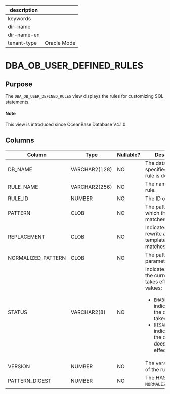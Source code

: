 | description ||
|---|---|
| keywords ||
| dir-name ||
| dir-name-en ||
| tenant-type | Oracle Mode |

# DBA_OB_USER_DEFINED_RULES

## Purpose

The `DBA_OB_USER_DEFINED_RULES` view displays the rules for customizing SQL statements. 

<main id="notice" type='explain'>
  <h4>Note</h4>
  <p>This view is introduced since OceanBase Database V4.1.0. </p>
</main>

## Columns

| Column | Type | Nullable? | Description |
| --- | --- | --- | --- |
| DB_NAME | VARCHAR2(128) | NO | The database name specified when the rule is defined. |
| RULE_NAME | VARCHAR2(256) | NO | The name of the rule. |
| RULE_ID | NUMBER | NO | The ID of the rule. |
| PATTERN | CLOB | NO | The pattern to which the rule matches. |
| REPLACEMENT | CLOB | NO | Indicates how to rewrite a statement template that matches a pattern. |
| NORMALIZED_PATTERN | CLOB | NO | The pattern after parameterization. |
| STATUS | VARCHAR2(8) | NO | Indicates whether the current rule takes effect. Valid values: <ul><li>`ENABLE`: indicates that the current rule takes effect.</li><li> `DISABLE`: indicates that the current rule does not take effect.</li></ul> |
| VERSION | NUMBER | NO | The version number of the rule. |
| PATTERN_DIGEST | NUMBER | NO | The HASH value of `NORMALIZED_PATTERN`. |
